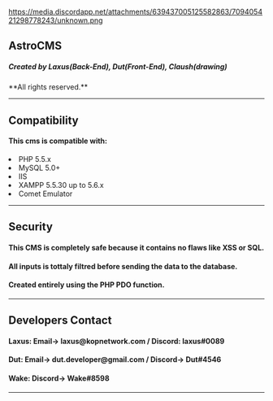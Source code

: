 <img>https://media.discordapp.net/attachments/639437005125582863/709405421298778243/unknown.png</img>

<h2><b>AstroCMS</b></h2>
<h5>Created by Laxus(Back-End), Dut(Front-End), Claush(drawing)</h5>
**All rights reserved.**
<hr>

<h2>Compatibility</h2>
<h4>This cms is compatible with:</h4>
<li>PHP 5.5.x</li>
<li>MySQL 5.0+</li>
<li>IIS</li>
<li>XAMPP 5.5.30 up to 5.6.x</li>
<li>Comet Emulator</li>
<hr>
<h2>Security</h2>
<h4>This CMS is completely safe because it contains no flaws like XSS or SQL.</h4>
<h4>All inputs is tottaly filtred before sending the data to the database.</h4>
<h4>Created entirely using the PHP PDO function.</h4>
<hr>
<h2>Developers Contact</h2>
<h4>Laxus: Email-> laxus@kopnetwork.com / Discord: laxus#0089</h4>
<h4>Dut: Email-> dut.developer@gmail.com / Discord-> Dut#4546</h4>
<h4>Wake: Discord-> Wake#8598</h4>
<hr>

